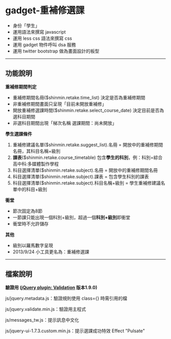 gadget-重補修選課
==========================

* 身份「學生」
* 運用語法來撰寫 javascript
* 運用 less css 語法來撰寫 css
* 運用 gadget 物件呼叫 dsa 服務
* 運用 twitter bootstrap 做為畫面設計的板型


----------


功能說明
-------

**重補修期間判定**

 - 重補修期間名冊($shinmin.retake.time_list) 決定是否為重補修期間
 - 非重補修期間畫面只呈現「目前未開放重補修」
 - 開放重補修選課時間($shinmin.retake.select_course_date) 決定目前是否為選科目期間
 - 非選科目期間出現「梯次名稱 選課期間：尚未開放」


**學生選課條件**

 1. 重補修建議名單($shinmin.retake.suggest_list).名冊 = 開放中的重補修期間名冊，其科目名稱+級別
 2. **課表**($shinmin.retake.course_timetable) 包含**學生的科別**，例：科別=綜合高中科:多媒體製作學程
 3. 科目選擇清單($shinmin.retake.subject).名冊 = 開放中的重補修期間名冊
 4. 科目選擇清單($shinmin.retake.subject).課表 = 包含學生科別的課表
 5. 科目選擇清單($shinmin.retake.subject).科目名稱+級別 = 學生重補修建議名單中的科目+級別

**衝堂**

 - 節次固定為8節
 - 一節課只能出現一個科別+級別，超過一個**科別+級別**即衝堂
 - 衝堂時不允許儲存


**其他**

 - 級別以羅馬數字呈現
 - 2013/9/24 小工具更名為：重補修選課
----------


檔案說明
-------

**驗證用 ([jQuery plugin: Validation][1] 版本1.9.0)**

js/jquery.metadata.js：驗證規則使用 class={} 時需引用的檔

js/jquery.validate.min.js：驗證用主程式

js/messages_tw.js：提示訊息中文化

js/jquery-ui-1.7.3.custom.min.js：提示選課成功特效 Effect "Pulsate"

  [1]: http://bassistance.de/jquery-plugins/jquery-plugin-validation/